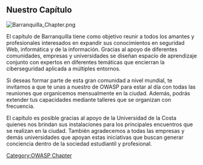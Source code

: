## Nuestro Capítulo

![Barranquilla_Chapter.png](Barranquilla_Chapter.png
"Barranquilla_Chapter.png")

El capítulo de Barranquilla tiene como objetivo reunir a todos los
amantes y profesionales interesados en expandir sus conocimientos en
seguridad Web, informática y de la información. Gracias al apoyo de
diferentes comunidades, empresas y universidades se diseñan espacio de
aprendizaje conjunto con expertos en diferentes temáticas que encierran
la ciberseguridad aplicada a múltiples entornos.

Si deseas formar parte de esta gran comunidad a nivel mundial, te
invitamos a que te unas a nuestro de OWASP para estar al día con todas
las reuniones que organicemos mensualmente en la ciudad. Además, podrás
extender tus capacidades mediante talleres que se organizan con
frecuencia.

El capítulo es posible gracias al apoyo de la Universidad de la Costa
quienes nos brindan sus instalaciones para los principales encuentros
que se realizan en la ciudad. También agradecemos a todas las empresas y
demás universidades que apoyan estas iniciativas que buscan generar
conciencia dentro de la sociedad estudiantil y profesional.

[Category:OWASP Chapter](Category:OWASP_Chapter "wikilink")